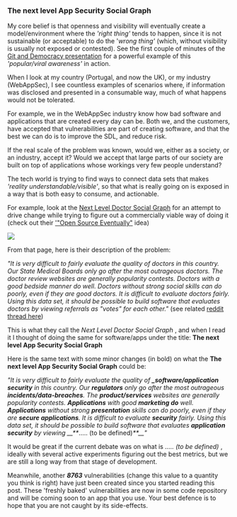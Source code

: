 ###  The next level App Security Social Graph

My core belief is that openness and visibility will eventually create a model/environment where the _'right thing'_ tends to happen, since it is not sustainable (or acceptable) to do the '_wrong thing'_ (which, without visibility is usually not exposed or contested). See the first couple of minutes of the [Git and Democracy presentation](http://diniscruz.blogspot.co.uk/2012/10/a-must-watch-ted-talk-about-git-and.html) for a powerful example of this _'popular/viral awareness'_ in action.

When I look at my country (Portugal, and now the UK), or my industry (WebAppSec), I see countless examples of scenarios where, if information was disclosed and presented in a consumable way, much of what happens would not be tolerated.

For example, we in the WebAppSec industry know how bad software and applications that are created every day can be. Both we, and the customers, have accepted that vulnerabilities are part of creating software, and that the best we can do is to improve the SDL, and reduce risk.

If the real scale of the problem was known, would we, either as a society, or an industry, accept it? Would we accept that large parts of our society are built on top of applications whose workings very few people understand?

The tech world is trying to find ways to connect data sets that makes _'reality understandable/visible'_, so that what is really going on is exposed in a way that is both easy to consume, and actionable.

For example, look at the [Next Level Doctor Social Graph](http://www.medstartr.com/projects/82-next-level-doctor-social-graph) for an attempt to drive change while trying to figure out a commercially viable way of doing it (check out their ['"Open Source Eventually"](http://www.medstartr.com/projects/82-next-level-doctor-social-graph) idea)

[![](images/Screen_Shot_2012-10-30_at_11_50_18.png)](http://3.bp.blogspot.com/-uPYAjZ3sdwc/UI_B3aBGM8I/AAAAAAAABHQ/aIuOMiT-UEs/s1600/Screen+Shot+2012-10-30+at+11.50.18.png)

From that page, here is their description of the problem:

_"It is very difficult to fairly evaluate the quality of doctors in this country. Our State Medical Boards only go after the most outrageous doctors. The doctor review websites are generally popularity contests. Doctors with a good bedside manner do well. Doctors without strong social skills can do poorly, even if they are good doctors. It is difficult to evaluate doctors fairly. Using this data set, it should be possible to build software that evaluates doctors by viewing referrals as "votes" for each other."_ (see related [reddit thread here](http://www.reddit.com/r/programming/comments/12aocr/doing_hacktivism_right_i_am_crowdfunding_the/))  

This is what they call the _Next Level Doctor Social Graph_ , and when I read it I thought of doing the same for software/apps under the title: **The next level App Security Social Graph**

Here is the same text with some minor changes (in bold) on what the  **The next level App Security Social Graph** could be:

_"It is very difficult to fairly evaluate the quality of **_software/application security** in this country. Our **_regulators_** only go after the most outrageous **incidents/data-breaches**. The **product/services** websites are generally popularity contests. _**_Applications_**_ with good _**_marketing do_**_ well. _**_Applications_**_ without strong _**_presentation_**_ skills can do poorly, even if they are _**_secure applications_**_. It is difficult to evaluate _**_security_**_ fairly. Using this data set, it should be possible to build software that evaluates _**_application security_**_ by viewing __**_..... (to be defined)_**__"_  

It would be great if the current debate was on what is _..... (to be defined)_ , ideally with several active experiments figuring out the best metrics, but we are still a long way from that stage of development.

Meanwhile, another **_8763_** vulnerabilities (change this value to a quantity you think is right) have just been created since you started reading this post. These 'freshly baked' vulnerabilities are now in some code repository and will be coming soon to an app that you use. Your best defence is to hope that you are not caught by its side-effects. 
